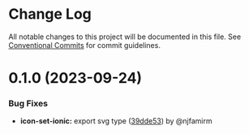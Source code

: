 # Change Log

All notable changes to this project will be documented in this file.
See [Conventional Commits](https://conventionalcommits.org) for commit guidelines.

# 0.1.0 (2023-09-24)

### Bug Fixes

- **icon-set-ionic:** export svg type ([39dde53](https://github.com/AliMD/alwatr-icon/commit/39dde532468dd3792dcaa127c9dc638ba6bc9c29)) by @njfamirm
